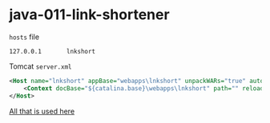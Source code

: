# java-011-link-shortener

`hosts` file
```
127.0.0.1       lnkshort
```

Tomcat `server.xml`
```xml
<Host name="lnkshort" appBase="webapps\lnkshort" unpackWARs="true" autoDeploy="true" >
    <Context docBase="${catalina.base}\webapps\lnkshort" path="" reloadable="true"/>
</Host>
```

[All that is used here](https://github.com/xdpiqbx/java-011-link-shortener/blob/main/link-shortener_11_class_work.drawio.pdf)

